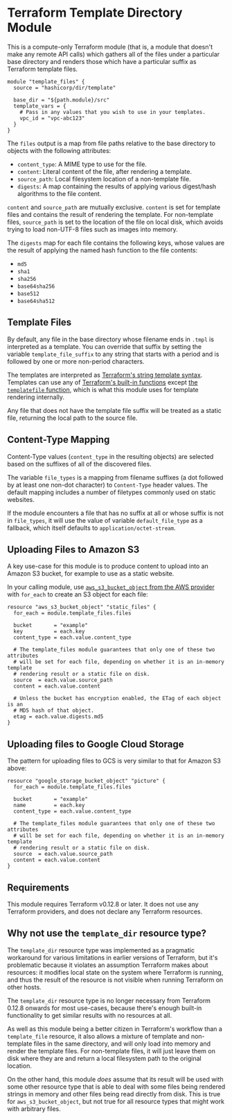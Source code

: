 # Terraform Template Directory Module

This is a compute-only Terraform module (that is, a module that doesn't make
any remote API calls) which gathers all of the files under a particular
base directory and renders those which have a particular suffix as Terraform
template files.

```hcl
module "template_files" {
  source = "hashicorp/dir/template"

  base_dir = "${path.module}/src"
  template_vars = {
    # Pass in any values that you wish to use in your templates.
    vpc_id = "vpc-abc123"
  }
}
```

The `files` output is a map from file paths relative to the base directory
to objects with the following attributes:

* `content_type`: A MIME type to use for the file.
* `content`: Literal content of the file, after rendering a template.
* `source_path`: Local filesystem location of a non-template file.
* `digests`: A map containing the results of applying various digest/hash
  algorithms to the file content.

`content` and `source_path` are mutually exclusive. `content` is set for
template files and contains the result of rendering the template. For
non-template files, `source_path` is set to the location of the file on local
disk, which avoids trying to load non-UTF-8 files such as images into memory.

The `digests` map for each file contains the following keys, whose values are
the result of applying the named hash function to the file contents:

* `md5`
* `sha1`
* `sha256`
* `base64sha256`
* `base512`
* `base64sha512`

## Template Files

By default, any file in the base directory whose filename ends in `.tmpl` is
interpreted as a template. You can override that suffix by setting the
variable `template_file_suffix` to any string that starts with a period and
is followed by one or more non-period characters.

The templates are interpreted as
[Terraform's string template syntax](https://www.terraform.io/docs/configuration/expressions.html#string-templates). Templates can use any of
[Terraform's built-in functions](https://www.terraform.io/docs/configuration/functions.html) except
[the `templatefile` function](https://www.terraform.io/docs/configuration/functions/templatefile.html),
which is what this module uses for template rendering internally.

Any file that does not have the template file suffix will be treated as a
static file, returning the local path to the source file.

## Content-Type Mapping

Content-Type values (`content_type` in the resulting objects) are selected
based on the suffixes of all of the discovered files.

The variable `file_types` is a mapping from filename suffixes (a dot followed
by at least one non-dot character) to `Content-Type` header values. The default
mapping includes a number of filetypes commonly used on static websites.

If the module encounters a file that has no suffix at all or whose suffix is not
in `file_types`, it will use the value of variable `default_file_type` as a
fallback, which itself defaults to `application/octet-stream`.

## Uploading Files to Amazon S3

A key use-case for this module is to produce content to upload into an Amazon S3
bucket, for example to use as a static website.

In your calling module, use
[`aws_s3_bucket_object` from the AWS provider](https://www.terraform.io/docs/providers/aws/r/s3_bucket_object.html)
with `for_each` to create an S3 object for each file:

```hcl
resource "aws_s3_bucket_object" "static_files" {
  for_each = module.template_files.files

  bucket       = "example"
  key          = each.key
  content_type = each.value.content_type

  # The template_files module guarantees that only one of these two attributes
  # will be set for each file, depending on whether it is an in-memory template
  # rendering result or a static file on disk.
  source  = each.value.source_path
  content = each.value.content

  # Unless the bucket has encryption enabled, the ETag of each object is an
  # MD5 hash of that object.
  etag = each.value.digests.md5
}
```

## Uploading files to Google Cloud Storage

The pattern for uploading files to GCS is very similar to that for Amazon S3
above:

```hcl
resource "google_storage_bucket_object" "picture" {
  for_each = module.template_files.files

  bucket       = "example"
  name         = each.key
  content_type = each.value.content_type

  # The template_files module guarantees that only one of these two attributes
  # will be set for each file, depending on whether it is an in-memory template
  # rendering result or a static file on disk.
  source  = each.value.source_path
  content = each.value.content
}
```

## Requirements

This module requires Terraform v0.12.8 or later. It does not use any Terraform
providers, and does not declare any Terraform resources.

## Why not use the `template_dir` resource type?

The `template_dir` resource type was implemented as a pragmatic workaround for
various limitations in earlier versions of Terraform, but it's problematic
because it violates an assumption Terraform makes about resources: it
modifies local state on the system where Terraform is running, and thus
the result of the resource is not visible when running Terraform on other
hosts.

The `template_dir` resource type is no longer necessary from Terraform 0.12.8
onwards for most use-cases, because there's enough built-in functionality to
get similar results with no resources at all.

As well as this module being a better citizen in Terraform's workflow than
a `template_file` resource, it also allows a mixture of template and
non-template files in the same directory, and will only load into memory
and render the template files. For non-template files, it will just leave
them on disk where they are and return a local filesystem path to the original
location.

On the other hand, this module _does_ assume that its result will be used with
some other resource type that is able to deal with some files being rendered
strings in memory and other files being read directly from disk. This is true
for `aws_s3_bucket_object`, but not true for all resource types that might
work with arbitrary files.
